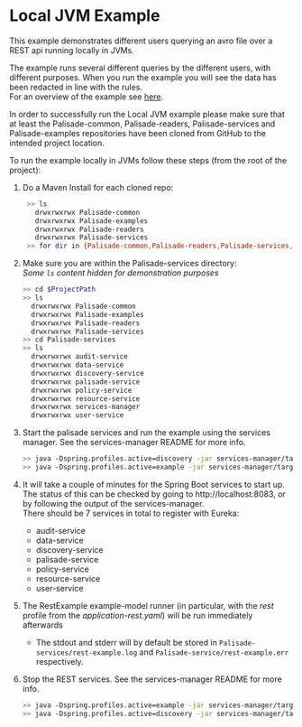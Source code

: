 <!--
 Copyright 2020 Crown Copyright
 
 Licensed under the Apache License, Version 2.0 (the "License");
 you may not use this file except in compliance with the License.
 You may obtain a copy of the License at
 
     http://www.apache.org/licenses/LICENSE-2.0
 
 Unless required by applicable law or agreed to in writing, software
 distributed under the License is distributed on an "AS IS" BASIS,
 WITHOUT WARRANTIES OR CONDITIONS OF ANY KIND, either express or implied.
 See the License for the specific language governing permissions and
 limitations under the License.
-->

# Local JVM Example

This example demonstrates different users querying an avro file over a REST api running locally in JVMs.

The example runs several different queries by the different users, with different purposes. When you run the example you will see the data has been redacted in line with the rules.  
For an overview of the example see [here](../../README.md).

In order to successfully run the Local JVM example please make sure that at least the Palisade-common, Palisade-readers, Palisade-services and Palisade-examples repositories have been cloned from GitHub to the intended project location.

To run the example locally in JVMs follow these steps (from the root of the project):

1. Do a Maven Install for each cloned repo:
   ```bash
    >> ls
      drwxrwxrwx Palisade-common
      drwxrwxrwx Palisade-examples
      drwxrwxrwx Palisade-readers
      drwxrwxrwx Palisade-services
    >> for dir in {Palisade-common,Palisade-readers,Palisade-services,Palisade-examples}; do (cd $dir && mvn clean install); done
   ```
 
1. Make sure you are within the Palisade-services directory:  
   *Some `ls` content hidden for demonstration purposes*
   ```bash
   >> cd $ProjectPath
   >> ls
     drwxrwxrwx Palisade-common
     drwxrwxrwx Palisade-examples
     drwxrwxrwx Palisade-readers
     drwxrwxrwx Palisade-services
   >> cd Palisade-services
   >> ls
     drwxrwxrwx audit-service
     drwxrwxrwx data-service
     drwxrwxrwx discovery-service
     drwxrwxrwx palisade-service
     drwxrwxrwx policy-service
     drwxrwxrwx resource-service
     drwxrwxrwx services-manager
     drwxrwxrwx user-service
   ```

1. Start the palisade services and run the example using the services manager. See the services-manager README for more info.

   ```bash
   >> java -Dspring.profiles.active=discovery -jar services-manager/target/services-manager-*-exec.jar --manager.mode=run
   >> java -Dspring.profiles.active=example -jar services-manager/target/services-manager-*-exec.jar --manager.mode=run
   ```
   
1. It will take a couple of minutes for the Spring Boot services to start up.  
  The status of this can be checked by going to http://localhost:8083, or by following the output of the services-manager.  
   There should be 7 services in total to register with Eureka:
    - audit-service
    - data-service
    - discovery-service
    - palisade-service
    - policy-service
    - resource-service
    - user-service
    
1. The RestExample example-model runner (in particular, with the *rest* profile from the *application-rest.yaml*) will be run immediately afterwards
    * The stdout and stderr will by default be stored in `Palisade-services/rest-example.log` and `Palisade-service/rest-example.err` respectively.
    
1. Stop the REST services. See the services-manager README for more info.
    
   ```bash
   >> java -Dspring.profiles.active=example -jar services-manager/target/services-manager-*-exec.jar --manager.mode=shutdown
   >> java -Dspring.profiles.active=discovery -jar services-manager/target/services-manager-*-exec.jar --manager.mode=shutdown
   ```
